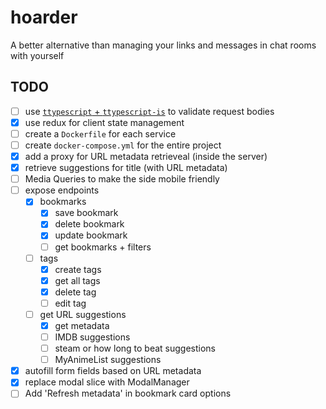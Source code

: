 # hoarder
A better alternative than managing your links and messages in chat rooms with yourself

## TODO

- [ ] use [`ttypescript` + `ttypescript-is`](https://stackoverflow.com/a/60824562) to validate request bodies
- [x] use redux for client state management
- [ ] create a `Dockerfile` for each service
- [ ] create `docker-compose.yml` for the entire project
- [x] add a proxy for URL metadata retrieveal (inside the server)
- [x] retrieve suggestions for title (with URL metadata)
- [ ] Media Queries to make the side mobile friendly
- [ ] expose endpoints
  - [x] bookmarks 
    - [x] save bookmark
    - [x] delete bookmark
    - [x] update bookmark
    - [ ] get bookmarks + filters
  - [ ] tags
    - [x] create tags
    - [x] get all tags
    - [x] delete tag
    - [ ] edit tag 
  - [ ] get URL suggestions
    - [x] get metadata
    - [ ] IMDB suggestions
    - [ ] steam or how long to beat suggestions
    - [ ] MyAnimeList suggestions
- [x] autofill form fields based on URL metadata
- [x] replace modal slice with ModalManager
- [ ] Add 'Refresh metadata' in bookmark card options